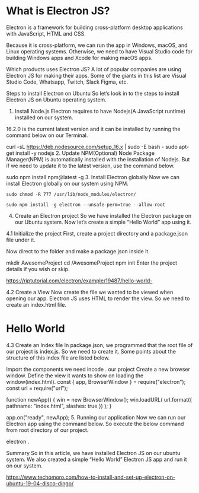 # What is Electron JS?
Electron is a framework for building cross-platform desktop applications with JavaScript, HTML and CSS.


Because it is cross-platform, we can run the app in Windows, macOS, and Linux operating systems. Otherwise, we need to have Visual Studio code for building Windows apps and Xcode for making macOS apps.

Which products uses Electron JS?
A lot of popular companies are using Electron JS for making their apps. Some of the giants in this list are Visual Studio Code, Whatsapp, Twitch, Slack Figma, etc.


Steps to install Electron on Ubuntu
So let’s look in to the steps to install Electron JS on Ubuntu operating system.

1. Install Node.js
Electron requires to have Nodejs(A JavaScript runtime) installed on our system.

16.2.0 is the current latest version and it can be installed by running the command below on our Terminal.

curl -sL https://deb.nodesource.com/setup_16.x | sudo -E bash -
sudo apt-get install -y nodejs
2. Update NPM(Optional)
Node Package Manager(NPM) is automatically installed with the installation of Nodejs. But if we need to update it to the latest version, use the command below.

sudo npm install npm@latest -g
3. Install Electron globally
Now we can install Electron globally on our system using NPM.
 

```
sudo chmod -R 777 /usr/lib/node_modules/electron/
```
```
sudo npm install -g electron --unsafe-perm=true --allow-root
```

4. Create an Electron project
So we have installed the Electron package on our Ubuntu system. Now let’s create a simple “Hello World” app using it.

4.1 Initialize the project
First, create a project directory and a package.json file under it.

Now direct to the folder and make a package.json inside it.

mkdir AwesomeProject
cd /AwesomeProject
npm init
Enter the project details if you wish or skip.

https://riptutorial.com/electron/example/19487/hello-world-

4.2 Create a View
Now create the file we wanted to be viewed when opening our app. Electron JS uses HTML to render the view. So we need to create an index.html file.

<html>
  <head>
    <title>Hello World Application</title>
  </head>
  <body>
    <h1>Hello World</h1>
  </body>
</html>
4.3 Create an Index file
In package.json, we programmed that the root file of our project is index.js. So we need to create it. Some points about the structure of this index file are listed below.

Import the components we need incode . our project
Create a new browser window.
Define the view it wants to show on loading the window(index.html).
const { app, BrowserWindow } = require("electron");
const url = require("url");

function newApp() {
  win = new BrowserWindow();
  win.loadURL(
    url.format({
      pathname: "index.html",
      slashes: true
    })
  );
}

app.on("ready", newApp);
5. Running our application
Now we can run our Electron app using the command below. So execute the below command from root directory of our project.

electron .

Summary
So in this article, we have installed Electron JS on our ubuntu system. We also created a simple “Hello World” Electron JS app and run it on our system.


https://www.techomoro.com/how-to-install-and-set-up-electron-on-ubuntu-19-04-disco-dingo/